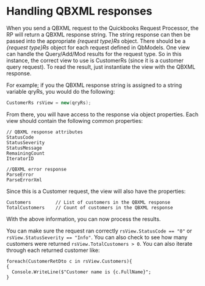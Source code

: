# Handling QBXML responses

When you send a QBXML request to the Quickbooks Request Processor, the RP will return a QBXML response string.  The string response can then be passed into the appropriate *{request type}Rs* object.  There should be a *{request type}Rs* object for each request defined in QbModels.  One view can handle the Query/Add/Mod results for the request type.  So in this instance, the correct view to use is CustomerRs
(since it is a customer query request).  To read the result, just instantiate the view with the QBXML response. 

For example; if you the QBXML response string is assigned to a string variable qryRs, you would do the following:

```csharp
CustomerRs rsView = new(qryRs);
```

From there, you will have access to the response via object properties.  Each view should contain the following common properties:
```
// QBXML response attributes
StatusCode
StatusSeverity
StatusMessage
RemainingCount
IteratorID

//QBXML error response
ParseError
ParseErrorXml
```

Since this is a Customer request, the view will also have the properties:
```
Customers         // List of customers in the QBXML response
TotalCustomers    // Count of customers in the QBXML response
```

With the above information, you can now process the results.  

You can make sure the request ran correctly `rsView.StatusCode == "0"` or `rsView.StatusSeverity == "Info"`.  You can also check
to see how many customers were returned `rsView.TotalCustomers > 0`.  You can also iterate through each returned customer like:

```
foreach(CustomerRetDto c in rsView.Customers){
{
  Console.WriteLine($"Customer name is {c.FullName}";
}
